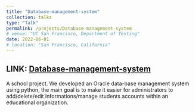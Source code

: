 ```yaml
---
title: "Database-management-system"
collection: talks
type: "Talk"
permalink: /projects/Database-management-system
# venue: "UC San Francisco, Department of Testing"
date: 2022-06-01
# location: "San Francisco, California"
---
```


## LINK: [Database-management-system](https://github.com/Ily455/Data-base-management-system)

A school project. We developed an Oracle data-base management system using python, the main goal is to make it easier for administrators to add/delete/edit informations/manage students accounts within an educational organization.
